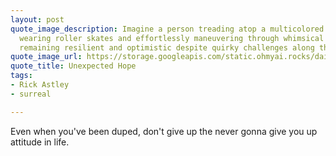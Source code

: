 ```yaml
---
layout: post
quote_image_description: Imagine a person treading atop a multicolored staircase,
  wearing roller skates and effortlessly maneuvering through whimsical obstacles,
  remaining resilient and optimistic despite quirky challenges along the way.
quote_image_url: https://storage.googleapis.com/static.ohmyai.rocks/daily/2024-01-03.jpg
quote_title: Unexpected Hope
tags:
- Rick Astley
- surreal

---
```


Even when you've been duped, don't give up the never gonna give you up attitude in life.